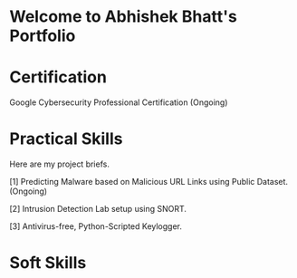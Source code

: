 # Welcome to Abhishek Bhatt's Portfolio

# Certification

  Google Cybersecurity Professional Certification (Ongoing)

# Practical Skills

Here are my project briefs.

[1] Predicting Malware based on Malicious URL Links using Public Dataset.(Ongoing)

[2] Intrusion Detection Lab setup using SNORT.

[3] Antivirus-free, Python-Scripted Keylogger.

 
# Soft Skills
